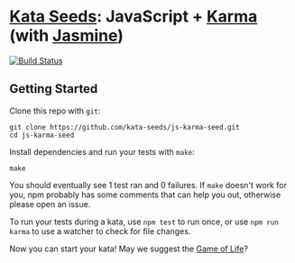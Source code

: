 # [Kata Seeds](http://kata-seeds.github.io): JavaScript + [Karma](http://karma-runner.github.io/) (with [Jasmine](http://jasmine.github.io/))
[![Build Status](https://travis-ci.org/kata-seeds/js-karma-seed.svg?branch=master)](https://travis-ci.org/kata-seeds/js-karma-seed)

## Getting Started

Clone this repo with `git`:

    git clone https://github.com/kata-seeds/js-karma-seed.git
    cd js-karma-seed

Install dependencies and run your tests with `make`:

    make

You should eventually see 1 test ran and 0 failures. If `make` doesn't work for you, npm probably has some comments that can help you out, otherwise please open an issue.

To run your tests during a kata, use `npm test` to run once, or use `npm run karma` to
use a watcher to check for file changes.

Now you can start your kata! May we suggest the [Game of Life](http://en.wikipedia.org/wiki/Conway's_Game_of_Life)?
